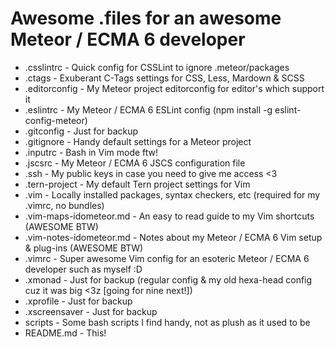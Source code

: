 # Awesome .files for an awesome Meteor / ECMA 6 developer

* .csslintrc - Quick config for CSSLint to ignore .meteor/packages
* .ctags - Exuberant C-Tags settings for CSS, Less, Mardown & SCSS
* .editorconfig - My Meteor project editorconfig for editor's which support it
* .eslintrc - My Meteor / ECMA 6 ESLint config (npm install -g eslint-config-meteor)
* .gitconfig - Just for backup
* .gitignore - Handy default settings for a Meteor project
* .inputrc - Bash in Vim mode ftw!
* .jscsrc - My Meteor / ECMA 6 JSCS configuration file
* .ssh - My public keys in case you need to give me access <3
* .tern-project - My default Tern project settings for Vim
* .vim - Locally installed packages, syntax checkers, etc (required for my .vimrc, no bundles)
* .vim-maps-idometeor.md - An easy to read guide to my Vim shortcuts (AWESOME BTW)
* .vim-notes-idometeor.md - Notes about my Meteor / ECMA 6 Vim setup & plug-ins (AWESOME BTW)
* .vimrc - Super awesome Vim config for an esoteric Meteor / ECMA 6 developer such as myself :D
* .xmonad - Just for backup (regular config & my old hexa-head config cuz it was big <3z [going for nine next!])
* .xprofile - Just for backup
* .xscreensaver - Just for backup
* scripts - Some bash scripts I find handy, not as plush as it used to be
* README.md - This!

